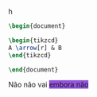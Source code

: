 h
```tikz
\begin{document}

\begin{tikzcd}
A \arrow[r] & B
\end{tikzcd}

\end{document}
```
Não não vai
<span style="background:#9254de;align:center">embora não</span>
